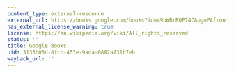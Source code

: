 ```yaml
---
content_type: external-resource
external_url: https://books.google.com/books?id=49bWRrBQP74C&pg=PAfrontcover#v=onepage&q&f=false
has_external_license_warning: true
license: https://en.wikipedia.org/wiki/All_rights_reserved
status: ''
title: Google Books
uid: 3133b05d-8fcb-453e-9ada-0882a731b7eb
wayback_url: ''
---
```

